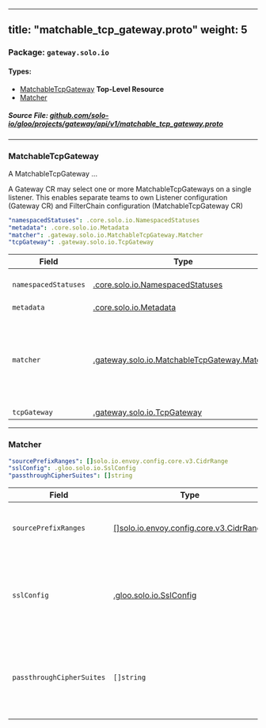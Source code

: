
---
title: "matchable_tcp_gateway.proto"
weight: 5
---

<!-- Code generated by solo-kit. DO NOT EDIT. -->


### Package: `gateway.solo.io` 
#### Types:


- [MatchableTcpGateway](#matchabletcpgateway) **Top-Level Resource**
- [Matcher](#matcher)
  



##### Source File: [github.com/solo-io/gloo/projects/gateway/api/v1/matchable_tcp_gateway.proto](https://github.com/solo-io/gloo/blob/master/projects/gateway/api/v1/matchable_tcp_gateway.proto)





---
### MatchableTcpGateway

 
A MatchableTcpGateway ...

A Gateway CR may select one or more MatchableTcpGateways on a single listener.
This enables separate teams to own Listener configuration (Gateway CR)
and FilterChain configuration (MatchableTcpGateway CR)

```yaml
"namespacedStatuses": .core.solo.io.NamespacedStatuses
"metadata": .core.solo.io.Metadata
"matcher": .gateway.solo.io.MatchableTcpGateway.Matcher
"tcpGateway": .gateway.solo.io.TcpGateway

```

| Field | Type | Description |
| ----- | ---- | ----------- | 
| `namespacedStatuses` | [.core.solo.io.NamespacedStatuses](../../../../../../solo-kit/api/v1/status.proto.sk/#namespacedstatuses) | NamespacedStatuses indicates the validation status of this resource. NamespacedStatuses is read-only by clients, and set by gateway during validation. |
| `metadata` | [.core.solo.io.Metadata](../../../../../../solo-kit/api/v1/metadata.proto.sk/#metadata) | Metadata contains the object metadata for this resource. |
| `matcher` | [.gateway.solo.io.MatchableTcpGateway.Matcher](../matchable_http_gateway.proto.sk/#matcher) | Matcher creates a FilterChainMatch and TransportSocket for a FilterChain For each MatchableTcpGateway on a Gateway CR, the matcher must be unique. If there are any identical matchers, the Gateway will be rejected. An empty matcher will produce an empty FilterChainMatch (https://www.envoyproxy.io/docs/envoy/latest/api-v3/config/listener/v3/listener_components.proto#envoy-v3-api-msg-config-listener-v3-filterchainmatch) effectively matching all incoming connections. |
| `tcpGateway` | [.gateway.solo.io.TcpGateway](../gateway.proto.sk/#tcpgateway) |  |




---
### Matcher



```yaml
"sourcePrefixRanges": []solo.io.envoy.config.core.v3.CidrRange
"sslConfig": .gloo.solo.io.SslConfig
"passthroughCipherSuites": []string

```

| Field | Type | Description |
| ----- | ---- | ----------- | 
| `sourcePrefixRanges` | [[]solo.io.envoy.config.core.v3.CidrRange](../../../../gloo/api/external/envoy/config/core/v3/address.proto.sk/#cidrrange) | CidrRange specifies an IP Address and a prefix length to construct the subnet mask for a CIDR range. See https://www.envoyproxy.io/docs/envoy/latest/api-v3/config/core/v3/address.proto#envoy-v3-api-msg-config-core-v3-cidrrange. |
| `sslConfig` | [.gloo.solo.io.SslConfig](../../../../gloo/api/v1/ssl/ssl.proto.sk/#sslconfig) | Ssl configuration applied to the FilterChain: - FilterChainMatch: https://www.envoyproxy.io/docs/envoy/latest/api-v3/config/listener/v3/listener_components.proto#config-listener-v3-filterchainmatch) - TransportSocket: https://www.envoyproxy.io/docs/envoy/latest/api-v3/config/core/v3/base.proto#envoy-v3-api-msg-config-core-v3-transportsocket. |
| `passthroughCipherSuites` | `[]string` | Enterprise-only: Passthrough cipher suites is an allow-list of OpenSSL cipher suite names for which TLS passthrough will be enabled. If a client does not support any ciphers that are natively supported by Envoy, but does support one of the ciphers in the passthrough list, then traffic will be routed via TCP Proxy to a destination specified by the TcpGateway, where TLS can then be terminated. |





<!-- Start of HubSpot Embed Code -->
<script type="text/javascript" id="hs-script-loader" async defer src="//js.hs-scripts.com/5130874.js"></script>
<!-- End of HubSpot Embed Code -->
